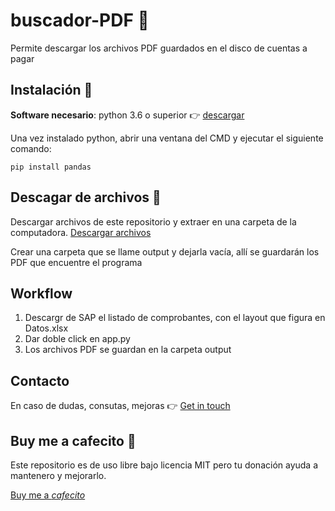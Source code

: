 # buscador-PDF :memo:

Permite descargar los archivos PDF guardados en el disco de cuentas a pagar

## Instalación 🔧

**Software necesario**: python 3.6 o superior 👉 <a href="https://www.python.org/downloads/">descargar</a>

Una vez instalado python, abrir una ventana del CMD y ejecutar el siguiente comando:

````
pip install pandas
````

## Descagar de archivos 📁

Descargar archivos de este repositorio y extraer en una carpeta de la computadora. <a href="https://github.com/yagopajarino/buscador-pdf/archive/refs/heads/main.zip">Descargar archivos</a>

Crear una carpeta que se llame output y dejarla vacía, allí se guardarán los PDF que encuentre el programa

## Workflow

<ol>
  <li>Descargr de SAP el listado de comprobantes, con el layout que figura en Datos.xlsx</li>
  <li>Dar doble click en app.py</li>
  <li>Los archivos PDF se guardan en la carpeta output</li>
</ol>

## Contacto
En caso de dudas, consutas, mejoras 👉 <a href="https://yagopajarino.github.io/repos-contact/?ca-buscador_PDF" target="_blank">Get in touch</a>

## Buy me a cafecito :money_with_wings:
Este repositorio es de uso libre bajo licencia MIT pero tu donación ayuda a mantenero y mejorarlo.

<a href="https://cafecito.app/yagopajarino" target="_blank">Buy me a <em>cafecito</em></a>
